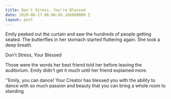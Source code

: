 ```yaml
---
title: Don't Stress, You're Blessed
date: 2020-06-27 06:06:05.166000000 Z
layout: post
---
```


Emily peeked out the curtain and saw the hundreds of people getting seated. The butterflies in her stomach started fluttering again. She took a deep breath.

Don't Stress, Your Blessed

Those were the words her best friend told her before leaving the auditorium. Emily didn't get it much until her friend explained more.

''Emily, you can dance! Your Creator has blessed you with the ability to dance with so much passion and beauty that you can bring a whole room to standing